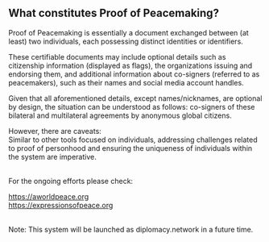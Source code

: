## What constitutes Proof of Peacemaking?

Proof of Peacemaking is essentially a document exchanged between (at least) two individuals, each possessing distinct identities or identifiers.

These certifiable documents may include optional details such as citizenship information (displayed as flags), the organizations issuing and endorsing them, and additional information about co-signers (referred to as peacemakers), such as their names and social media account handles.

Given that all aforementioned details, except names/nicknames, are optional by design, the situation can be understood as follows: co-signers of these bilateral and multilateral agreements by anonymous global citizens.

However, there are caveats: <br>
Similar to other tools focused on individuals, addressing challenges related to proof of personhood and ensuring the uniqueness of individuals within the system are imperative.

<br>
For the ongoing efforts please check:

https://aworldpeace.org <br>
https://expressionsofpeace.org

<br>
Note:
This system will be launched as diplomacy.network
in a future time.
